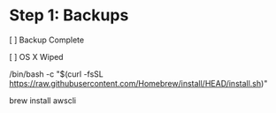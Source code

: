 # Step 1: Backups
[ ] Backup Complete

[ ] OS X Wiped



/bin/bash -c "$(curl -fsSL https://raw.githubusercontent.com/Homebrew/install/HEAD/install.sh)"

brew install awscli
